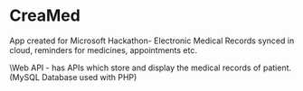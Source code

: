 CreaMed
=======

App created for Microsoft Hackathon- Electronic Medical Records synced in cloud, reminders for medicines, appointments etc.


\Web API
	- has APIs which store and display the medical records of patient. (MySQL Database used with PHP)

